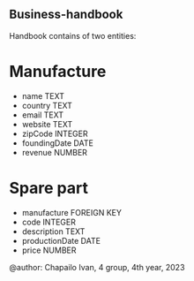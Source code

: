 ## Business-handbook

Handbook contains of two entities:

# Manufacture
 * name TEXT
 * country TEXT
 * email TEXT
 * website TEXT
 * zipCode INTEGER
 * foundingDate DATE
 * revenue NUMBER


# Spare part
 * manufacture FOREIGN KEY
 * code INTEGER
 * description TEXT
 * productionDate DATE
 * price NUMBER

@author: Chapailo Ivan, 4 group, 4th year, 2023
